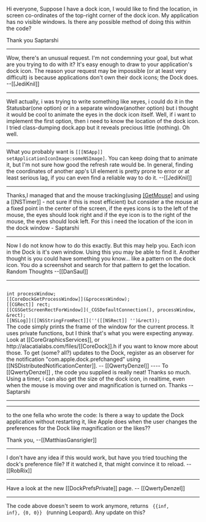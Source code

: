 

Hi everyone,
Suppose I have a dock icon, I would like to find the location, in screen co-ordinates of the top-right corner of the dock icon. My application has no visible windows.
Is there any possible method of doing this within the code?

Thank you
Saptarshi

----
Wow, there's an unusual request. I'm not condemning your goal, but what are you trying to do with it? It's easy enough to draw to your application's dock icon. The reason your request may be impossible (or at least very difficult) is because applications don't own their dock icons; the Dock does. --[[JediKnil]]

----
Well actually, i was trying to write something like xeyes, i could do it in the Statusbar(one option) or in a separate window(another option) but i thought it would be cool to animate the eyes in the dock icon itself. Well, if i want to implement the first option, then i need to know the location of the dock icon. I tried class-dumping dock.app but it reveals precious little (nothing).
Oh well.

----
What you probably want is <code>[[[NSApp]] setApplicationIconImage:someNSImage]</code>. You can keep doing that to animate it, but I'm not sure how good the refresh rate would be. In general, finding the coordinates of another app's UI element is pretty prone to error or at least serious lag, if you can even find a reliable way to do it. --[[JediKnil]]

----
Thanks,I managed that and the mouse tracking(using [[GetMouse]]() and using a [[NSTimer]] - not sure if this is most efficient) but consider a the mouse at a fixed point in the center of the screen, if the eyes icons is to the left of the mouse, the eyes should look right and if the eye icon is to the right of the mouse, the eyes should look left. For this i need the location of the icon in the dock window - Saptarshi

----
Now I do not know how to do this exactly. But this may help you. Each icon in the Dock is it's own window. Using this you may be able to find it. Another thought is you could have something you know... like a pattern on the dock icon. You do a screenshot and search for that pattern to get the location. Random Thoughts --[[DanSaul]]

----
<code>
int processWindow;
[[CoreDockGetProcessWindow]](&processWindow);
[[CGRect]] rect;
[[CGSGetScreenRectForWindow]](_CGSDefaultConnection(), processWindow, &rect);
[[NSLog]]([[NSStringFromRect]](''([[NSRect]] '')&rect));
</code>
The code simply prints the frame of the window for the current process. It uses private functions, but I think that's what you were expecting anyway. Look at [[CoreGraphicsServices]], or http://alacatialabs.com/files/[[CoreDock]].h if you want to know more about those.
To get (some? all?) updates to the Dock, register as an observer for the notification "com.apple.dock.prefchanged" using [[NSDistributedNotificationCenter]]. -- [[QwertyDenzel]]
----
To [[QwertyDenzel]] , the code you supplied is really neat! Thanks so much. Using a timer, i can also get the size of the dock icon, in realtime, even when the mouse is moving over and magnification is  turned on. Thanks -- Saptarshi

----

----
to the one fella who wrote the code:
Is there a way to update the Dock application without restarting it, like Apple does when the user changes the preferences for the Dock like magnification or the likes??

Thank you,
--[[MatthiasGansrigler]]

----

I don't have any idea if this would work, but have you tried touching the dock's preference file? If it watched it, that might convince it to reload. -- [[RobRix]]

----

Have a look at the new [[DockPrefsPrivate]] page. -- [[QwertyDenzel]]

----
The code above doesn't seem to work anymore, returns <code> {{inf, inf}, {0, 0}} </code> (running Leopard). Any update on this?